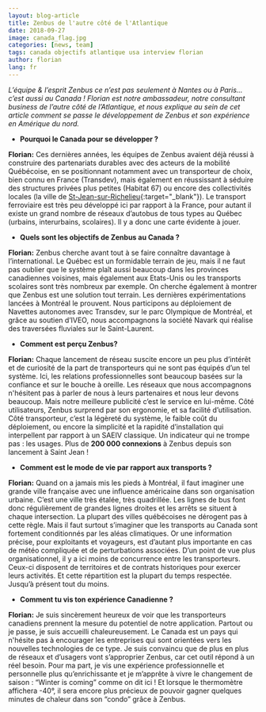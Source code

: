 ```yaml
---
layout: blog-article
title: Zenbus de l'autre côté de l'Atlantique
date: 2018-09-27
image: canada_flag.jpg
categories: [news, team]
tags: canada objectifs atlantique usa interview florian
author: florian
lang: fr
---
```


*L’équipe & l’esprit Zenbus ce n’est pas seulement à Nantes ou à Paris... c’est aussi au Canada&nbsp;! 
Florian est notre ambassadeur, notre consultant business de l’autre côté de l’Atlantique, et nous explique au sein de cet article comment se passe le développement de Zenbus et son expérience en Amérique du nord.*

* __Pourquoi le Canada pour se développer&nbsp;?__

__Florian:__ Ces dernières années, les équipes de Zenbus avaient déjà réussi à construire des partenariats durables avec des acteurs de la mobilité Québécoise, en se positionnant notamment avec un transporteur de choix, bien connu en France (Transdev), mais également en réussissant à séduire des structures privées plus petites (Habitat 67) ou encore des collectivités locales (la ville de [St-Jean-sur-Richelieu](https://zenbus.net/saint-jean){:target="_blank"}). Le transport ferroviaire est très peu développé ici par rapport à la France, pour autant il existe un grand nombre de réseaux d’autobus de tous types au Québec (urbains, interurbains, scolaires). Il y a donc une carte évidente à jouer.


* __Quels sont les objectifs de Zenbus au Canada&nbsp;?__

__Florian:__ Zenbus cherche avant tout à se faire connaître davantage à l’international. Le Québec est un formidable terrain de jeu, mais il ne faut pas oublier que le système plaît aussi beaucoup dans les provinces canadiennes voisines, mais également aux Etats-Unis ou les transports scolaires sont très nombreux par exemple. On cherche également à montrer que Zenbus est une solution tout terrain. Les dernières expérimentations lancées à Montréal le prouvent. Nous participons au déploiement de Navettes autonomes avec Transdev, sur le parc Olympique de Montréal, et grâce au soutien d’IVEO, nous accompagnons la société Navark qui réalise des traversées fluviales sur le Saint-Laurent.

* __Comment est perçu Zenbus?__

__Florian:__ Chaque lancement de réseau suscite encore un peu plus d’intérêt et de curiosité de la part de transporteurs qui ne sont pas équipés d’un tel système. Ici, les relations professionnelles sont beaucoup basées sur la confiance et sur le bouche à oreille. Les réseaux que nous accompagnons n'hésitent pas à parler de nous à leurs partenaires et nous leur devons beaucoup. Mais notre meilleure publicité c’est le service en lui-même. Côté utilisateurs, Zenbus surprend par son ergonomie, et sa facilité d’utilisation. Côté transporteur, c’est la légèreté du système, le faible coût du déploiement, ou encore la simplicité et la rapidité d’installation qui interpellent par rapport à un SAEIV classique.
Un indicateur qui ne trompe pas : les usages. Plus de __200&nbsp;000&nbsp;connexions__ à Zenbus depuis son lancement à Saint Jean&nbsp;!

* __Comment est le mode de vie par rapport aux transports&nbsp;?__

__Florian:__ Quand on a jamais mis les pieds à Montréal, il faut imaginer une grande ville française avec une influence américaine dans son organisation urbaine. C’est une ville très étalée, très quadrillée. Les lignes de bus font donc régulièrement de grandes lignes droites et les arrêts se situent à chaque intersection. La plupart des villes québécoises ne dérogent pas à cette règle. Mais il faut surtout s’imaginer que les transports au Canada sont fortement conditionnés par les aléas climatiques. Or une information précise, pour exploitants et voyageurs, est d’autant plus importante en cas de météo compliquée et de perturbations associées. D’un point de vue plus organisationnel, il y a ici moins de concurrence entre les transporteurs. Ceux-ci disposent de territoires et de contrats historiques pour exercer leurs activités. Et cette répartition est la plupart du temps respectée. Jusqu’à présent tout du moins.

* __Comment tu vis ton expérience Canadienne&nbsp;?__

__Florian:__ Je suis sincèrement heureux de voir que les transporteurs canadiens prennent la mesure du potentiel de notre application. Partout ou je passe, je suis accueilli chaleureusement. Le Canada est un pays qui n'hésite pas à encourager les entreprises qui sont orientées vers les nouvelles technologies de ce type. Je suis convaincu que de plus en plus de réseaux et d’usagers vont s’approprier Zenbus, car cet outil répond à un réel besoin.
Pour ma part, je vis une expérience professionnelle et personnelle plus qu’enrichissante et je m’apprête à vivre le changement de saison : “Winter is coming” comme on dit ici&nbsp;! Et lorsque le thermomètre affichera -40°, il sera encore plus précieux de pouvoir gagner quelques minutes de chaleur dans son “condo” grâce à Zenbus. 